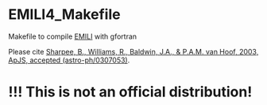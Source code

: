 # EMILI4_Makefile
Makefile to compile [EMILI](https://web.pa.msu.edu/astro/software/emili/) with gfortran

Please cite [Sharpee, B., Williams, R., Baldwin, J.A., & P.A.M. van Hoof, 2003, ApJS, accepted (astro-ph/0307053)](https://iopscience.iop.org/article/10.1086/378321).

# !!! This is not an official distribution!
